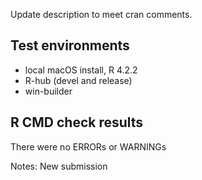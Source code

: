 Update description to meet cran comments.

## Test environments

* local macOS install, R 4.2.2
* R-hub (devel and release)
* win-builder

## R CMD check results

There were no ERRORs or WARNINGs

Notes:
  New submission
